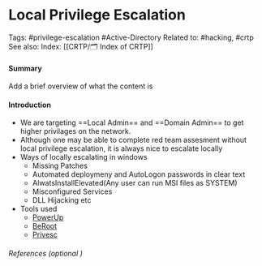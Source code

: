 # Local Privilege Escalation
Tags: #privilege-escalation  #Active-Directory 
Related to: #hacking, #crtp 
See also: 
Index: [[CRTP/🗂️ Index of CRTP]]

#### Summary
Add a brief overview of what the content is

#### Introduction
- We are targeting ==Local Admin== and ==Domain Admin== to get higher privilages on the network.
- Although one may be able to complete red team assesment without local privilege escalation, it is always nice to escalate locally
-  Ways of locally escalating in windows
	- Missing Patches
	- Automated deploymeny and AutoLogon passwords in clear text
	- AlwatsInstallElevated(Any user can run MSI files as SYSTEM)
	- Misconfigured Services
	- DLL Hijacking etc
- Tools used
	- [PowerUp](https://github.com/PowerShellMafia/PowerSploit/blob/master/Privesc/PowerUp.ps1)
	- [BeRoot](https://github.com/AlessandroZ/BeRoot)
	- [Privesc](https://github.com/enjoiz/Privesc)

###### References  (optional )
